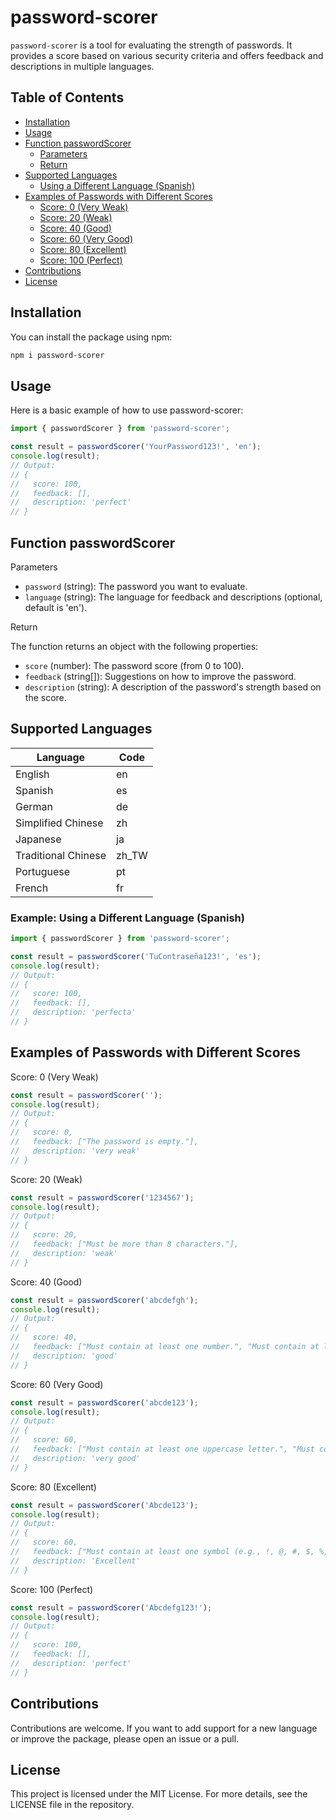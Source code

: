 # password-scorer

`password-scorer` is a tool for evaluating the strength of passwords. It provides a score based on various security criteria and offers feedback and descriptions in multiple languages.


## Table of Contents 
- [Installation](#installation)
- [Usage](#usage)
- [Function passwordScorer](#function-passwordscorer)
  - [Parameters](#parameters)
  - [Return](#return)
- [Supported Languages](#supported-languages)
  - [Using a Different Language (Spanish)](#example-using-a-different-language-spanish)
- [Examples of Passwords with Different Scores](#examples-of-passwords-with-different-scores)
  - [Score: 0 (Very Weak)](#score-0-very-weak)
  - [Score: 20 (Weak)](#score-20-weak)
  - [Score: 40 (Good)](#score-40-good)
  - [Score: 60 (Very Good)](#score-60-very-good)
  - [Score: 80 (Excellent)](#score-80-excellent)
  - [Score: 100 (Perfect)](#score-100-perfect)
- [Contributions](#contributions)
- [License](#license)

## Installation
You can install the package using npm:

```sh
npm i password-scorer
```

## Usage

Here is a basic example of how to use password-scorer:

```javascript
import { passwordScorer } from 'password-scorer';

const result = passwordScorer('YourPassword123!', 'en');
console.log(result);
// Output:
// {
//   score: 100,
//   feedback: [],
//   description: 'perfect'
// }
```


## Function passwordScorer
Parameters

- `password` (string): The password you want to evaluate.
- `language` (string): The language for feedback and descriptions (optional, default is 'en').

Return

The function returns an object with the following properties:

- `score` (number): The password score (from 0 to 100).
- `feedback` (string[]): Suggestions on how to improve the password.
- `description` (string): A description of the password's strength based on the score.

## Supported Languages

| Language           | Code   |
|--------------------|--------|
| English            | en     |
| Spanish            | es     |
| German             | de     |
| Simplified Chinese | zh     |
| Japanese           | ja     |
| Traditional Chinese| zh_TW  |
| Portuguese         | pt     |
| French             | fr     |


### Example: Using a Different Language (Spanish)

```javascript
import { passwordScorer } from 'password-scorer';

const result = passwordScorer('TuContraseña123!', 'es');
console.log(result);
// Output:
// {
//   score: 100,
//   feedback: [],
//   description: 'perfecta'
// }
```

## Examples of Passwords with Different Scores
Score: 0 (Very Weak)
```javascript
const result = passwordScorer('');
console.log(result);
// Output:
// {
//   score: 0,
//   feedback: ["The password is empty."],
//   description: 'very weak'
// }
```
Score: 20 (Weak)
```javascript
const result = passwordScorer('1234567');
console.log(result);
// Output:
// {
//   score: 20,
//   feedback: ["Must be more than 8 characters."],
//   description: 'weak'
// }
```
Score: 40 (Good)
```javascript
const result = passwordScorer('abcdefgh');
console.log(result);
// Output:
// {
//   score: 40,
//   feedback: ["Must contain at least one number.", "Must contain at least one uppercase letter.", "Must contain at least one symbol (e.g., !, @, #, $, %, ^, &, *)."],
//   description: 'good'
// }
```
Score: 60 (Very Good)
```javascript
const result = passwordScorer('abcde123');
console.log(result);
// Output:
// {
//   score: 60,
//   feedback: ["Must contain at least one uppercase letter.", "Must contain at least one symbol (e.g., !, @, #, $, %, ^, &, *)."],
//   description: 'very good'
// }
```

Score: 80 (Excellent)
```javascript
const result = passwordScorer('Abcde123');
console.log(result);
// Output:
// {
//   score: 60,
//   feedback: ["Must contain at least one symbol (e.g., !, @, #, $, %, ^, &, *)."],
//   description: 'Excellent'
// }
```
Score: 100 (Perfect)
```javascript
const result = passwordScorer('Abcdefg123!');
console.log(result);
// Output:
// {
//   score: 100,
//   feedback: [],
//   description: 'perfect'
// }

```

## Contributions
Contributions are welcome. If you want to add support for a new language or improve the package, please open an issue or a pull.

## License
This project is licensed under the MIT License. For more details, see the LICENSE file in the repository.